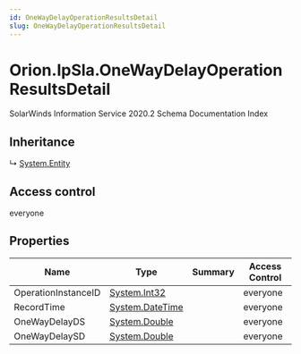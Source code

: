 ```yaml
---
id: OneWayDelayOperationResultsDetail
slug: OneWayDelayOperationResultsDetail
---
```


# Orion.IpSla.OneWayDelayOperationResultsDetail

SolarWinds Information Service 2020.2 Schema Documentation Index

## Inheritance

↳ [System.Entity](./../System/Entity)

## Access control

everyone

## Properties

| Name | Type | Summary | Access Control |
| ------ | ------ | ------ | ------ |
| OperationInstanceID | [System.Int32](https://docs.microsoft.com/en-us/dotnet/api/system.int32) |  | everyone |
| RecordTime | [System.DateTime](https://docs.microsoft.com/en-us/dotnet/api/system.datetime) |  | everyone |
| OneWayDelayDS | [System.Double](https://docs.microsoft.com/en-us/dotnet/api/system.double) |  | everyone |
| OneWayDelaySD | [System.Double](https://docs.microsoft.com/en-us/dotnet/api/system.double) |  | everyone |

